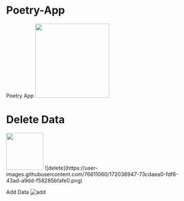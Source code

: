 # Poetry-App


Poetry App
<img src="https://user-images.githubusercontent.com/76611060/172038385-311c2d9e-8441-454e-b229-6b0842287bd1.png" width="200" />



# Delete Data
<img src="https://user-images.githubusercontent.com/76611060/172038947-73cdaea0-fdf6-43ad-a9dd-f58285bfafe0.png" width="100"/>
![delete](https://user-images.githubusercontent.com/76611060/172038947-73cdaea0-fdf6-43ad-a9dd-f58285bfafe0.png)

Add Data
![add](https://user-images.githubusercontent.com/76611060/172039002-2b61138d-a7d6-46e3-acc4-7ca5de6d641e.png)

